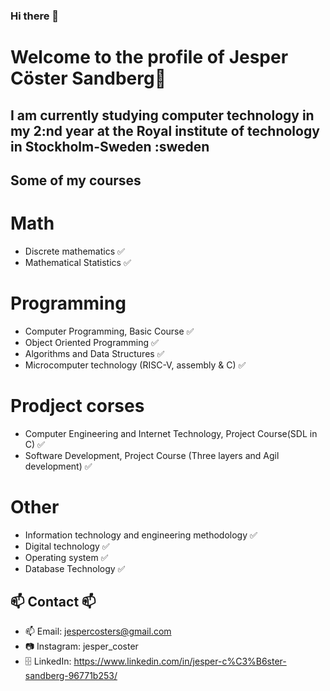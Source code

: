 ### Hi there 👋

# Welcome to the profile of Jesper Cöster Sandberg👋

## I am currently studying computer technology in my 2:nd year at the Royal institute of technology in Stockholm-Sweden :sweden

## Some of my courses
# Math
- Discrete mathematics ✅
- Mathematical Statistics ✅


# Programming 
- Computer Programming, Basic Course ✅
- Object Oriented Programming ✅
- Algorithms and Data Structures ✅
- Microcomputer technology (RISC-V, assembly & C) ✅

# Prodject corses
- Computer Engineering and Internet Technology, Project Course(SDL in C) ✅
- Software Development, Project Course (Three layers and Agil development) ✅

# Other
- Information technology and engineering methodology ✅
- Digital technology ✅
- Operating system ✅
- Database Technology ✅

 ##  📫  Contact 📫
 -  📫 Email: jespercosters@gmail.com
 -  📷 Instagram: jesper_coster
 -  🗄️ LinkedIn: https://www.linkedin.com/in/jesper-c%C3%B6ster-sandberg-96771b253/
<!--
**JesperCoster/JesperCoster** is a ✨ _special_ ✨ repository because its `README.md` (this file) appears on your GitHub profile.

Here are some ideas to get you started:

- 🔭 I’m currently working on ...
- 🌱 I’m currently learning ...
- 👯 I’m looking to collaborate on ...
- 🤔 I’m looking for help with ...
- 💬 Ask me about ...
- 📫 How to reach me: ...
- 😄 Pronouns: ...
- ⚡ Fun fact: ...
-->
